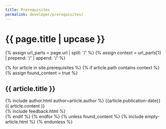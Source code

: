 ```yaml
---
title: Prerequisites
permalink: developer/prerequisites/
---
```


<h1 class="primary">{{ page.title | upcase }}</h1>

{% assign url_parts = page.url | split: '/' %}
{% assign context = url_parts[1] | prepend: '/' | append: '/' %}

{% for article in site.prerequisites %}
{% if article.path contains context %}
{% assign found_content = true %}
<article>
  <h1 id="{{ article.title | slugify }}" class="secondary">{{ article.title }}</h1>
  <div class="article-meta">
    {% include author.html author=article.author %}
    <span class="date">{{article.publication-date}}</span>
  </div>
  <div class="article-content">
  {{ article.content }}
  </div>
{% include feedback.html %}  
</article>
{% endif %}
{% endfor %}
{% unless found_content %}
{% include empty-article.html %}
{% endunless %}
